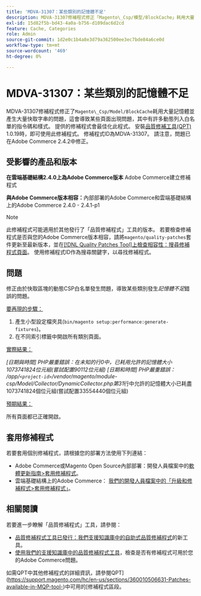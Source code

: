 ```yaml
---
title: 'MDVA-31307：某些類別的記憶體不足'
description: MDVA-31307修補程式修正「Magento\_Csp/模型/BlockCache」耗用大量記憶體並產生大量快取字串的問題，這會導致某些頁面因大量動態白名單指令碼和樣式而發生問題。 提供的修補程式會最佳化此程式。 安裝[Quality Patches Tool (QPT)](/help/announcements/adobe-commerce-announcements/magento-quality-patches-released-new-tool-to-self-serve-quality-patches.md) 1.0.19後，即可使用此修補程式。 修補程式ID為MDVA-31307。 請注意，問題已在Adobe Commerce 2.4.2中修正。
exl-id: 15d82f5b-bd43-4a0a-b756-d109dac6d2cd
feature: Cache, Categories
role: Admin
source-git-commit: 1d2e0c1b4a8e3d79a362500ee3ec7bde84a6ce0d
workflow-type: tm+mt
source-wordcount: '469'
ht-degree: 0%

---
```


# MDVA-31307：某些類別的記憶體不足

MDVA-31307修補程式修正了`Magento\_Csp/Model/BlockCache`耗用大量記憶體並產生大量快取字串的問題，這會導致某些頁面出現問題，其中有許多動態列入白名單的指令碼和樣式。 提供的修補程式會最佳化此程式。 安裝[品質修補工具(QPT)](/help/announcements/adobe-commerce-announcements/magento-quality-patches-released-new-tool-to-self-serve-quality-patches.md) 1.0.19時，即可使用此修補程式。 修補程式ID為MDVA-31307。 請注意，問題已在Adobe Commerce 2.4.2中修正。

## 受影響的產品和版本

**在雲端基礎結構2.4.0上為Adobe Commerce版本** Adobe Commerce建立修補程式

**與Adobe Commerce版本相容：**&#x200B;內部部署的Adobe Commerce和雲端基礎結構上的Adobe Commerce 2.4.0 - 2.4.1-p1

>[!NOTE]
>
>此修補程式可能適用於其他發行了「品質修補程式」工具的版本。 若要檢查修補程式是否與您的Adobe Commerce版本相容，請將`magento/quality-patches`套件更新至最新版本，並在[[!DNL Quality Patches Tool]上檢查相容性：搜尋修補程式頁面](https://devdocs.magento.com/quality-patches/tool.html#patch-grid)。 使用修補程式ID作為搜尋關鍵字，以尋找修補程式。

## 問題

修正由於快取區塊的動態CSP白名單發生問題，導致某些類別發生&#x200B;*記憶體不足*&#x200B;錯誤的問題。

<u>要再現的步驟：</u>

1. 產生小型設定檔夾具(`bin/magento setup:performance:generate-fixtures`)。
1. 在不同索引標籤中開啟所有類別頁面。

<u>實際結果：</u>

*[日期與時間] PHP嚴重錯誤：在未知的行0中，已耗用允許的記憶體大小1073741824位元組(嘗試配置90112位元組)
[日期和時間] PHP嚴重錯誤： /app/`<project-id>`/vendor/magento/module-csp/Model/Collector/DynamicCollector.php第31*&#x200B;行中允許的記憶體大小已耗盡1073741824個位元組(嘗試配置33554440個位元組)

<u>預期結果：</u>

所有頁面都已正確開啟。

## 套用修補程式

若要套用個別修補程式，請根據您的部署方法使用下列連結：

* Adobe Commerce或Magento Open Source內部部署：開發人員檔案中的[軟體更新指南>套用修補程式](https://devdocs.magento.com/guides/v2.4/comp-mgr/patching/mqp.html)。
* 雲端基礎結構上的Adobe Commerce： [我們的開發人員檔案中的「升級和修補程式>套用修補程式」](https://devdocs.magento.com/cloud/project/project-patch.html)。

## 相關閱讀

若要進一步瞭解「品質修補程式」工具，請參閱：

* [品質修補程式工具已發行：我們支援知識庫中的自助式品質修補程式](/help/announcements/adobe-commerce-announcements/magento-quality-patches-released-new-tool-to-self-serve-quality-patches.md)的新工具。
* [使用我們的支援知識庫中的品質修補程式工具](/help/support-tools/patches-available-in-qpt-tool/check-patch-for-magento-issue-with-magento-quality-patches.md)，檢查是否有修補程式可用於您的Adobe Commerce問題。

如需QPT中其他修補程式的詳細資訊，請參閱QPT](https://support.magento.com/hc/en-us/sections/360010506631-Patches-available-in-MQP-tool-)中可用的[修補程式區段。
